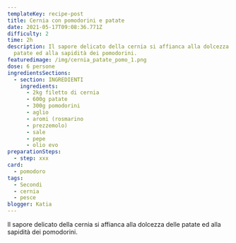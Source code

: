 ```yaml
---
templateKey: recipe-post
title: Cernia con pomodorini e patate
date: 2021-05-17T09:08:36.771Z
difficulty: 2
time: 2h
description: Il sapore delicato della cernia si affianca alla dolcezza delle
  patate ed alla sapidità dei pomodorini.
featuredimage: /img/cernia_patate_pomo_1.png
dose: 6 persone
ingredientsSections:
  - section: INGREDIENTI
    ingredients:
      - 2kg filetto di cernia
      - 600g patate
      - 300g pomodorini
      - aglio
      - aromi (rosmarino
      - prezzemolo)
      - sale
      - pepe
      - olio evo
preparationSteps:
  - step: xxx
card:
  - pomodoro
tags:
  - Secondi
  - cernia
  - pesce
blogger: Katia
---
```

Il sapore delicato della cernia si affianca alla dolcezza delle patate ed alla sapidità dei pomodorini.
